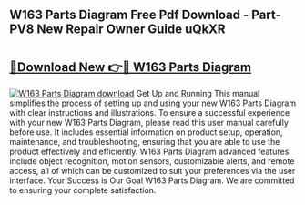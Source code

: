 ## W163 Parts Diagram Free Pdf Download - Part-PV8 New Repair Owner Guide uQkXR

# <h2><a href="http://dfq89vu.blite.top/?on=W163+Parts+Diagram">🔗Download New 👉🔴 W163 Parts Diagram</a></h2>

[![W163 Parts Diagram download](https://i.imgur.com/lujVjoI.png)](http://dfq89vu.blite.top/?on=W163+Parts+Diagram)
Get Up and Running This manual simplifies the process of setting up and using your new W163 Parts Diagram with clear instructions and illustrations. To ensure a successful experience with your new W163 Parts Diagram, please read this user manual carefully before use. It includes essential information on product setup, operation, maintenance, and troubleshooting, ensuring that you are able to use the product effectively and efficiently. W163 Parts Diagram advanced features include object recognition, motion sensors, customizable alerts, and remote access, all of which can be customized to suit your preferences via the user interface. Your Success is Our Goal W163 Parts Diagram. We are committed to ensuring your complete satisfaction.
